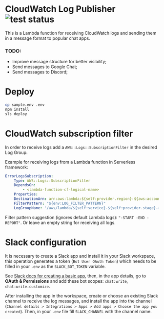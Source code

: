 # CloudWatch Log Publisher ![test status](https://github.com/lucasfacchini/cloudwatch-log-publisher/actions/workflows/test.yml/badge.svg)

This is a Lambda function for receiving CloudWatch logs and sending them in a message format to popular chat apps.

### TODO:
- Improve message structure for better visibility;
- Send messages to Google Chat;
- Send messages to Discord;

# Deploy

```bash
cp sample.env .env
npm install
sls deploy
```

# CloudWatch subscription filter

In order to receive logs add a `AWS::Logs::SubscriptionFilter` in the desired Log Group.

Example for receiving logs from a Lambda function in Serverless framework:
```yml
ErrorLogsSubscription:
    Type: AWS::Logs::SubscriptionFilter
    DependsOn:
        - <lambda-function-cf-logical-name>
    Properties:
    DestinationArn: arn:aws:lambda:${self:provider.region}:${aws:accountId}:cloudwatch-log-publisher-${self:provider.stage}-log-publisher
    FilterPattern: "${env:LOG_FILTER_PATTERN}"
    LogGroupName: '/aws/lambda/${self:service}-${self:provider.stage}-<your-function-name>'
```

Filter pattern suggestion (ignores default Lambda logs): `"-START -END -REPORT"`. Or leave an empty string for receiving all logs.

# Slack configuration

It is necessary to create a Slack app and install it in your Slack workspace, this operation generates a token (`Bot User OAuth Token`) which needs to be filled in your `.env` as the `SLACK_BOT_TOKEN` variable.

See [Slack docs for creating a basic app](https://api.slack.com/authentication/basics), then, in the app details, go to **OAuth & Permissions** and add these bot scopes: `chat:write`, `chat:write.customize`.

After installing the app in the workspace, create or choose an existing Slack channel to receive the log messages, and install the app into the channel (`Channel details > Integrations > Apps > Add apps > Choose the app you created`). Then, in your `.env` file fill `SLACK_CHANNEL` with the channel name.
